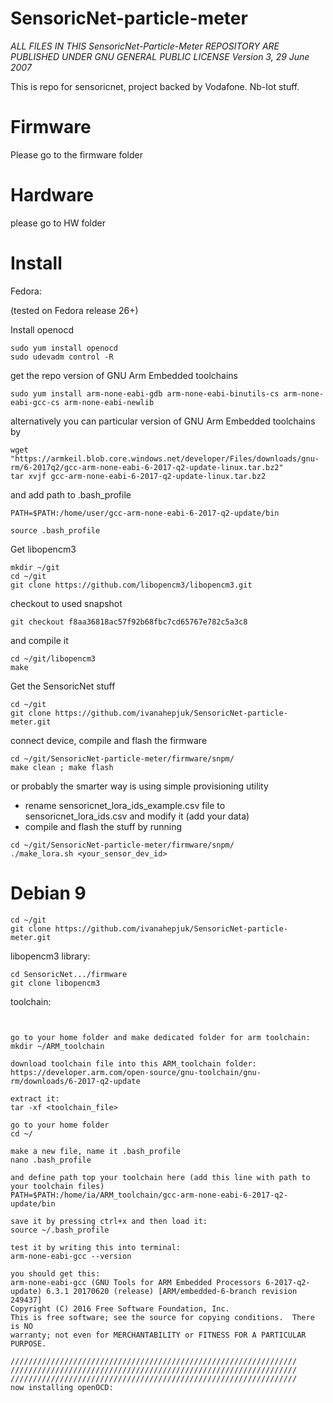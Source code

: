 # SensoricNet-particle-meter

*ALL FILES IN THIS SensoricNet-Particle-Meter REPOSITORY ARE PUBLISHED UNDER GNU GENERAL PUBLIC LICENSE Version 3, 29 June 2007*

This is repo for sensoricnet, project backed by Vodafone. Nb-Iot stuff.


# Firmware
Please go to the firmware folder

# Hardware
please go to HW folder


# Install

Fedora:

(tested on Fedora release 26+)

Install openocd

```
sudo yum install openocd
sudo udevadm control -R
```

get the repo version of GNU Arm Embedded toolchains

```
sudo yum install arm-none-eabi-gdb arm-none-eabi-binutils-cs arm-none-eabi-gcc-cs arm-none-eabi-newlib
```

alternatively you can particular version of GNU Arm Embedded toolchains by

```
wget "https://armkeil.blob.core.windows.net/developer/Files/downloads/gnu-rm/6-2017q2/gcc-arm-none-eabi-6-2017-q2-update-linux.tar.bz2"
tar xvjf gcc-arm-none-eabi-6-2017-q2-update-linux.tar.bz2
```

and add path to .bash_profile

```
PATH=$PATH:/home/user/gcc-arm-none-eabi-6-2017-q2-update/bin
```

```
source .bash_profile
```

Get libopencm3

```
mkdir ~/git
cd ~/git
git clone https://github.com/libopencm3/libopencm3.git
```
checkout to used snapshot
```
git checkout f8aa36818ac57f92b68fbc7cd65767e782c5a3c8
```

and compile it

```
cd ~/git/libopencm3
make
```

Get the SensoricNet stuff

```
cd ~/git
git clone https://github.com/ivanahepjuk/SensoricNet-particle-meter.git
```

connect device, compile and flash the firmware

```
cd ~/git/SensoricNet-particle-meter/firmware/snpm/
make clean ; make flash
```

or probably the smarter way is using simple provisioning utility

- rename sensoricnet_lora_ids_example.csv file to sensoricnet_lora_ids.csv and modify it (add your data)
- compile and flash the stuff by running 

```
cd ~/git/SensoricNet-particle-meter/firmware/snpm/
./make_lora.sh <your_sensor_dev_id>
```


#  Debian 9

```
cd ~/git
git clone https://github.com/ivanahepjuk/SensoricNet-particle-meter.git
```

libopencm3 library:

```
cd SensoricNet.../firmware
git clone libopencm3
```

toolchain:

```


go to your home folder and make dedicated folder for arm toolchain:
mkdir ~/ARM_toolchain

download toolchain file into this ARM_toolchain folder:
https://developer.arm.com/open-source/gnu-toolchain/gnu-rm/downloads/6-2017-q2-update

extract it:
tar -xf <toolchain_file>

go to your home folder 
cd ~/

make a new file, name it .bash_profile
nano .bash_profile

and define path top your toolchain here (add this line with path to your toolchain files)
PATH=$PATH:/home/ia/ARM_toolchain/gcc-arm-none-eabi-6-2017-q2-update/bin

save it by pressing ctrl+x and then load it:
source ~/.bash_profile

test it by writing this into terminal:
arm-none-eabi-gcc --version

you should get this:
arm-none-eabi-gcc (GNU Tools for ARM Embedded Processors 6-2017-q2-update) 6.3.1 20170620 (release) [ARM/embedded-6-branch revision 249437]
Copyright (C) 2016 Free Software Foundation, Inc.
This is free software; see the source for copying conditions.  There is NO
warranty; not even for MERCHANTABILITY or FITNESS FOR A PARTICULAR PURPOSE.

////////////////////////////////////////////////////////////////
////////////////////////////////////////////////////////////////
////////////////////////////////////////////////////////////////
now installing openOCD:


